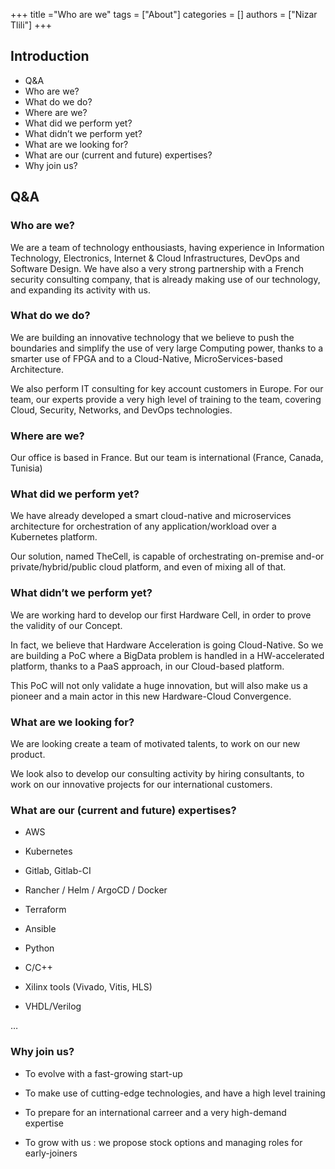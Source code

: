 +++
title ="Who are we"
tags = ["About"]
categories = []
authors = ["Nizar Tlili"]
+++
## Introduction
- Q&A
- Who are we?
- What do we do?
- Where are we?
- What did we perform yet?
- What didn’t we perform yet?
- What are we looking for?
- What are our (current and future) expertises?
- Why join us?



## Q&A
### Who are we?
We are a team of technology enthousiasts, having experience in Information Technology, Electronics, Internet & Cloud Infrastructures, DevOps and Software Design. We have also a very strong partnership with a French security consulting company, that is already making use of our technology, and expanding its activity with us.

### What do we do?
We are building an innovative technology that we believe to push the boundaries and simplify the use of very large Computing power, thanks to a smarter use of FPGA and to a Cloud-Native, MicroServices-based Architecture.

We also perform IT consulting for key account customers in Europe. For our team, our experts provide a very high level of training to the team, covering Cloud, Security, Networks, and DevOps technologies.

### Where are we?
Our office is based in France. But our team is international (France, Canada, Tunisia)

### What did we perform yet?
We have already developed a smart cloud-native and microservices architecture for orchestration of any application/workload over a Kubernetes platform.

Our solution, named TheCell, is capable of orchestrating on-premise and-or private/hybrid/public cloud platform, and even of mixing all of that.

### What didn’t we perform yet?
We are working hard to develop our first Hardware Cell, in order to prove the validity of our Concept.

In fact, we believe that Hardware Acceleration is going Cloud-Native. So we are building a PoC where a BigData problem is handled in a HW-accelerated platform, thanks to a PaaS approach, in our Cloud-based platform.

This PoC will not only validate a huge innovation, but will also make us a pioneer and a main actor in this new Hardware-Cloud Convergence.

### What are we looking for?
We are looking create a team of motivated talents, to work on our new product.

We look also to develop our consulting activity by hiring consultants, to work on our innovative projects for our international customers.

### What are our (current and future) expertises?

- AWS

- Kubernetes

- Gitlab, Gitlab-CI

- Rancher / Helm / ArgoCD / Docker

- Terraform

- Ansible

- Python

- C/C++

- Xilinx tools (Vivado, Vitis, HLS)

- VHDL/Verilog

…

### Why join us?

- To evolve with a fast-growing start-up

- To make use of cutting-edge technologies, and have a high level training

- To prepare for an international carreer and a very high-demand expertise

- To grow with us : we propose stock options and managing roles for early-joiners